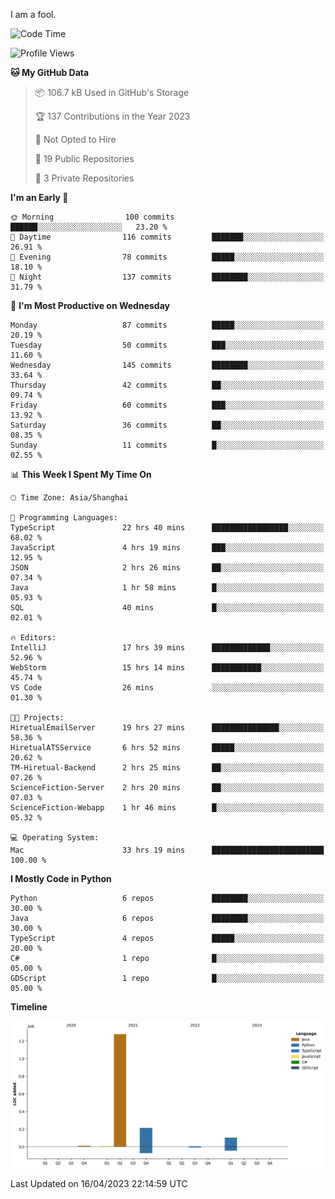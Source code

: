 I am a fool.

<!--START_SECTION:waka-->
![Code Time](http://img.shields.io/badge/Code%20Time-308%20hrs%2057%20mins-blue)

![Profile Views](http://img.shields.io/badge/Profile%20Views-7-blue)

**🐱 My GitHub Data** 

> 📦 106.7 kB Used in GitHub's Storage 
 > 
> 🏆 137 Contributions in the Year 2023
 > 
> 🚫 Not Opted to Hire
 > 
> 📜 19 Public Repositories 
 > 
> 🔑 3 Private Repositories 
 > 
**I'm an Early 🐤** 

```text
🌞 Morning                100 commits         ██████░░░░░░░░░░░░░░░░░░░   23.20 % 
🌆 Daytime                116 commits         ███████░░░░░░░░░░░░░░░░░░   26.91 % 
🌃 Evening                78 commits          █████░░░░░░░░░░░░░░░░░░░░   18.10 % 
🌙 Night                  137 commits         ████████░░░░░░░░░░░░░░░░░   31.79 % 
```
📅 **I'm Most Productive on Wednesday** 

```text
Monday                   87 commits          █████░░░░░░░░░░░░░░░░░░░░   20.19 % 
Tuesday                  50 commits          ███░░░░░░░░░░░░░░░░░░░░░░   11.60 % 
Wednesday                145 commits         ████████░░░░░░░░░░░░░░░░░   33.64 % 
Thursday                 42 commits          ██░░░░░░░░░░░░░░░░░░░░░░░   09.74 % 
Friday                   60 commits          ███░░░░░░░░░░░░░░░░░░░░░░   13.92 % 
Saturday                 36 commits          ██░░░░░░░░░░░░░░░░░░░░░░░   08.35 % 
Sunday                   11 commits          █░░░░░░░░░░░░░░░░░░░░░░░░   02.55 % 
```


📊 **This Week I Spent My Time On** 

```text
🕑︎ Time Zone: Asia/Shanghai

💬 Programming Languages: 
TypeScript               22 hrs 40 mins      █████████████████░░░░░░░░   68.02 % 
JavaScript               4 hrs 19 mins       ███░░░░░░░░░░░░░░░░░░░░░░   12.95 % 
JSON                     2 hrs 26 mins       ██░░░░░░░░░░░░░░░░░░░░░░░   07.34 % 
Java                     1 hr 58 mins        █░░░░░░░░░░░░░░░░░░░░░░░░   05.93 % 
SQL                      40 mins             █░░░░░░░░░░░░░░░░░░░░░░░░   02.01 % 

🔥 Editors: 
IntelliJ                 17 hrs 39 mins      █████████████░░░░░░░░░░░░   52.96 % 
WebStorm                 15 hrs 14 mins      ███████████░░░░░░░░░░░░░░   45.74 % 
VS Code                  26 mins             ░░░░░░░░░░░░░░░░░░░░░░░░░   01.30 % 

🐱‍💻 Projects: 
HiretualEmailServer      19 hrs 27 mins      ███████████████░░░░░░░░░░   58.36 % 
HiretualATSService       6 hrs 52 mins       █████░░░░░░░░░░░░░░░░░░░░   20.62 % 
TM-Hiretual-Backend      2 hrs 25 mins       ██░░░░░░░░░░░░░░░░░░░░░░░   07.26 % 
ScienceFiction-Server    2 hrs 20 mins       ██░░░░░░░░░░░░░░░░░░░░░░░   07.03 % 
ScienceFiction-Webapp    1 hr 46 mins        █░░░░░░░░░░░░░░░░░░░░░░░░   05.32 % 

💻 Operating System: 
Mac                      33 hrs 19 mins      █████████████████████████   100.00 % 
```

**I Mostly Code in Python** 

```text
Python                   6 repos             ████████░░░░░░░░░░░░░░░░░   30.00 % 
Java                     6 repos             ████████░░░░░░░░░░░░░░░░░   30.00 % 
TypeScript               4 repos             █████░░░░░░░░░░░░░░░░░░░░   20.00 % 
C#                       1 repo              █░░░░░░░░░░░░░░░░░░░░░░░░   05.00 % 
GDScript                 1 repo              █░░░░░░░░░░░░░░░░░░░░░░░░   05.00 % 
```



**Timeline**

![Lines of Code chart](https://raw.githubusercontent.com/VeejaLiu/VeejaLiu/master/assets/bar_graph.png)


 Last Updated on 16/04/2023 22:14:59 UTC
<!--END_SECTION:waka-->
